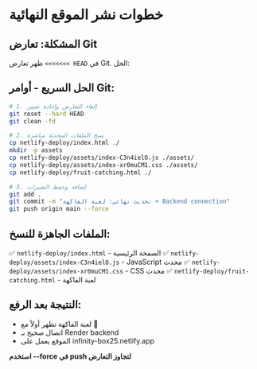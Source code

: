 # خطوات نشر الموقع النهائية

## المشكلة: تعارض Git
ظهر تعارض `<<<<<<< HEAD` في Git. الحل:

## الحل السريع - أوامر Git:

```bash
# 1. إلغاء التعارض وإعادة تعيين
git reset --hard HEAD
git clean -fd

# 2. نسخ الملفات المحدثة مباشرة
cp netlify-deploy/index.html ./
mkdir -p assets
cp netlify-deploy/assets/index-C3n4ielO.js ./assets/
cp netlify-deploy/assets/index-xr0muCM1.css ./assets/  
cp netlify-deploy/fruit-catching.html ./

# 3. إضافة وحفظ التغييرات
git add .
git commit -m "تحديث نهائي: لعبة الفاكهة + Backend connection"
git push origin main --force
```

## الملفات الجاهزة للنسخ:
✅ `netlify-deploy/index.html` - الصفحة الرئيسية 
✅ `netlify-deploy/assets/index-C3n4ielO.js` - JavaScript محدث
✅ `netlify-deploy/assets/index-xr0muCM1.css` - CSS محدث
✅ `netlify-deploy/fruit-catching.html` - لعبة الفاكهة

## النتيجة بعد الرفع:
- لعبة الفاكهة تظهر أولاً مع 🍎
- اتصال صحيح بـ Render backend
- الموقع يعمل على infinity-box25.netlify.app

**استخدم --force في push لتجاوز التعارض**